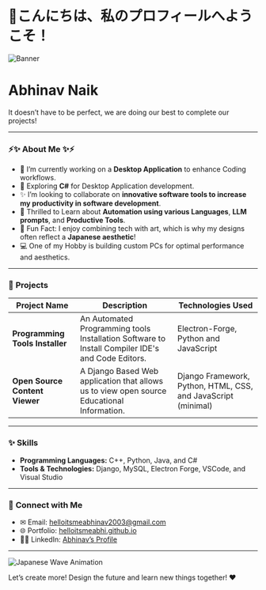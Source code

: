 # 👋こんにちは、私のプロフィールへようこそ！

![Banner](https://media.giphy.com/media/dzaUX7CAG0Ihi/giphy.gif)

# **Abhinav Naik**  
It doesn’t have to be perfect, we are doing our best to complete our projects!

---

### ⚡✨ **About Me** ✨⚡

- 🔧 I’m currently working on a **Desktop Application** to enhance Coding workflows.
- 🌱 Exploring **C#** for Desktop Application development.
- ✨ I’m looking to collaborate on **innovative software tools to increase my productivity in software development**.
- 📝 Thrilled to Learn about **Automation using various Languages**, **LLM prompts**, and **Productive Tools**.
- 🚀 Fun Fact: I enjoy combining tech with art, which is why my designs often reflect a **Japanese aesthetic**!
- 💻 One of my Hobby is building custom PCs for optimal performance and aesthetics.

---

### 🔄 **Projects**

| Project Name                   | Description                                                                                   | Technologies Used                |
|--------------------------------|-----------------------------------------------------------------------------------------------|-----------------------------------|
| **Programming Tools Installer**| An Automated Programming tools Installation Software to Install Compiler IDE's and Code Editors.| Electron-Forge, Python and JavaScript |
| **Open Source Content Viewer** | A Django Based Web application that allows us to view open source Educational Information.     | Django Framework, Python, HTML, CSS, and JavaScript (minimal) |

---

### ✨ **Skills**

- **Programming Languages:** C++, Python, Java, and C#
- **Tools & Technologies:** Django, MySQL, Electron Forge, VSCode, and Visual Studio

---

### 📢 **Connect with Me**

- ✉ Email: [helloitsmeabhinav2003@gmail.com](mailto:helloitsmeabhinav2003@gmail.com)
- 🌐 Portfolio: [helloitsmeabhi.github.io](https://github.com/helloitsmeabhi)
- 👨‍💻 LinkedIn: [Abhinav’s Profile](https://www.linkedin.com/in/abhinav-naik-6520592b4/)

---

![Japanese Wave Animation](https://pin.it/4Vg56L0yG.gif)

Let’s create more! Design the future and learn new things together! ❤️

